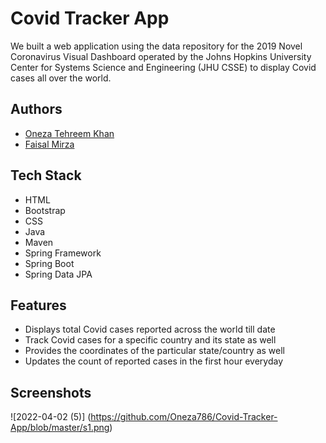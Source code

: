 
# Covid Tracker App
We built a web application using the data repository for the 2019 Novel Coronavirus Visual Dashboard operated by the Johns Hopkins University Center for Systems Science and Engineering (JHU CSSE) to display Covid cases all over the world.

## Authors

- [Oneza Tehreem Khan](https://www.github.com/Oneza786)
- [Faisal Mirza](https://www.github.com/faisal1205)



## Tech Stack

- HTML
- Bootstrap
- CSS
- Java
- Maven
- Spring Framework
- Spring Boot
- Spring Data JPA



## Features

- Displays total Covid cases reported across the world till date
- Track Covid cases for a specific country and its state as well
- Provides the coordinates of the particular state/country as well
- Updates the count of reported cases in the first hour everyday


## Screenshots
![2022-04-02 (5)] (https://github.com/Oneza786/Covid-Tracker-App/blob/master/s1.png)
